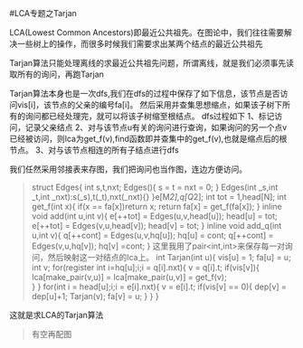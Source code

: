 #LCA专题之Tarjan

LCA(Lowest Common Ancestors)即最近公共祖先。在图论中，我们往往需要解决一些树上的操作，而很多时候我们需要求出某两个结点的最近公共祖先

Tarjan算法只能处理离线的求最近公共祖先问题，所谓离线，就是我们必须事先读取所有的询问，再跑Tarjan

Tarjan算法本身也是一次dfs,我们在dfs的过程中保存了如下信息，该节点是否访问vis[i]，该节点的父亲的编号fa[i]。
然后采用并查集思想缩点，如果该子树下所有的询问都已经处理完，就可以将该子树缩至根结点。
dfs过程如下
1、标记访问，记录父亲结点
2、对与该节点u有关的询问进行查询，如果询问的另一个点v已经被访问，则lca为get_f(v),find函数即并查集中的get_f(v),也就是缩点后的根节点。
3、对与该节点相连的所有子结点进行dfs



我们任然采用邻接表来存图，我们把询问也当作图，连边方便访问。
>struct Edges{
	int s,t,nxt;
	Edges(){
		s = t = nxt = 0;
	}
	Edges(int _s,int _t,int _nxt):s(_s),t(_t),nxt(_nxt){}
}e[M*2],q[Q*2];
int tot = 1,head[N];
int get_f(int x){
	if(x == fa[x])return x;
	return fa[x] = get_f(fa[x]);
}
inline void add(int u,int v){
	e[++tot] = Edges(u,v,head[u]);
	head[u] = tot;
	e[++tot] = Edges(v,u,head[v]);
	head[v] = tot;
}
inline void add_q(int u,int v){
	q[++cont] = Edges(u,v,hq[u]);
	hq[u] = cont;
	q[++cont] = Edges(v,u,hq[v]);
	hq[v] =cont;
}
这里我用了pair<int,int>来保存每一对询问，然后映射这一对结点的lca上。
>int Tarjan(int u){
	vis[u] = 1;
	fa[u] = u;
	int v;
	for(register int i=hq[u];i;i = q[i].nxt){
		v = q[i].t;
		if(vis[v]){
			lca[make_pair(v,u)] = lca[make_pair(u,v)] = get_f(v);	 
		}
	}
	for(int i = head[u];i;i = e[i].nxt){
		v = e[i].t;
		if(vis[v] == 0){
			dep[v] = dep[u]+1;
			Tarjan(v);
			fa[v] = u;
		}
	} 
}

这就是求LCA的Tarjan算法

>有空再配图